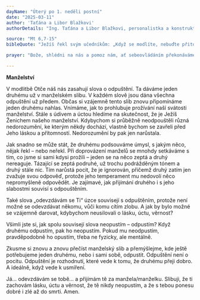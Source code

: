 ```yaml
---
dayName: "Úterý po 1. neděli postní"
date: "2025-03-11"
author: 'Taťána a Libor Blažkovi'
authorDetails: "Ing. Taťána a Libor Blažkovi, personalistka a konstruktér, spolupracovníci Centra pro rodinu"

source: "Mt 6,7-15"
bibleQuote: "Ježíš řekl svým učedníkům: „Když se modlíte, nebuďte přitom povídaví jako pohané. Ti si totiž myslí, že budou vyslyšeni pro množství slov. Nebuďte tedy jako oni. Vždyť váš Otec ví, co potřebujete, dříve než ho prosíte. Vy se tedy modlete takto: Otče náš, jenž jsi na nebesích, posvěť se jméno tvé. Přijď království tvé. Buď vůle tvá jako v nebi, tak i na zemi. Chléb náš vezdejší dej nám dnes. A odpusť nám naše viny, jako i my odpouštíme našim viníkům. A neuveď nás v pokušení, ale zbav nás od Zlého. Jestliže totiž odpustíte lidem jejich poklesky, odpustí také vám váš nebeský Otec; ale když lidem neodpustíte, ani váš Otec vám neodpustí vaše poklesky.“"

prayer: "Bože, shlédni na nás a pomoz nám, ať sebeovládáním překonáváme, co nás spoutává, a všechny naše tužby ať směřují k tobě. Skrze tvého Syna Ježíše Krista, našeho Pána, neboť on s tebou v jednotě Ducha Svatého žije a kraluje po všechny věky věků. Amen."

---
```


**Manželství** 

V modlitbě Otče náš nás zasahují slova o odpuštění. Ta dáváme jeden druhému už v manželském slibu. V každém slově jsou dána všechna odpuštění už předem. Občas si vzájemně tento slib znovu připomínáme jeden druhému nahlas. Vnímáme, jak to prohlubuje prožívání naší svátosti manželství. Stále s údivem a úctou hledíme na skutečnost, že je Ježíš Ženichem našeho manželství. Kdybychom si průběžně neodpouštěli různá nedorozumění, ke kterým někdy dochází, vlastně bychom se zavřeli před Jeho láskou a přítomností. Nedorozumění by pak jen narůstala. 

Jak snadno se může stát, že druhému podsouváme úmysl, s jakým něco, nějak řekl – nebo neřekl. Při doprovázení manželů se mnohdy setkáváme s tím, co jsme si sami kdysi prožili – jeden se na něco zeptá a druhý nereaguje. Tázající se zeptá podruhé, už trochu podrážděným tónem a druhý stále nic. Tím narůstá pocit, že je ignorován, přičemž druhý zatím jen zvažuje svou odpověď, protože jeho temperament mu nedovolí něco nepromyšleně odpovědět. Je zajímavé, jak přijímání druhého i s jeho slabostmi souvisí s odpouštěním. 

Také slova „odevzdávám se Ti“ úzce souvisejí s odpuštěním, protože není možné se odevzdávat někomu, vůči komu cítím zlobu. A jak by bylo možné se vzájemně darovat, kdybychom neusilovali o lásku, úctu, věrnost?

Všimli jste si, jak spolu souvisejí slova neopustím – odpustím? Když druhému odpustím, pak ho neopustím. Pokud mu neodpustím, pravděpodobně ho opustím, třeba ne fyzicky, ale mentálně. 

Zkusme si znovu a znovu přečíst manželský slib a přemýšlejme, kde ještě potřebujeme jeden druhému, nebo i sami sobě, odpustit. Odpuštění není o pocitu. Odpuštění je rozhodnutí, které vede k tomu, že druhému přeji dobro. A ideálně, když vede k usmíření. 

Já… odevzdávám se tobě… a přijímám tě za manžela/manželku. Slibuji, že ti zachovám lásku, úctu a věrnost, že tě nikdy neopustím, a že s tebou ponesu dobré i zlé až do smrti. Amen.
